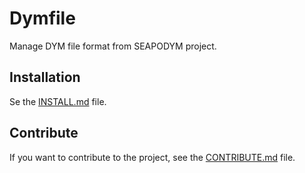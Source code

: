 # Dymfile

Manage DYM file format from SEAPODYM project.

## Installation

Se the [INSTALL.md](./INSTALL.md) file.

## Contribute

If you want to contribute to the project, see the [CONTRIBUTE.md](./CONTRIBUTING.md) file.
